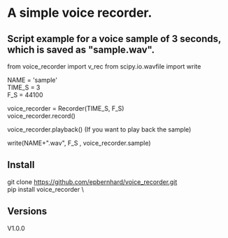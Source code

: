 # A simple voice recorder.

## Script example for a voice sample of 3 seconds, which is saved as "sample.wav".

from voice_recorder import v_rec
from scipy.io.wavfile import write

NAME = 'sample'\
TIME_S = 3\
F_S = 44100

voice_recorder = Recorder(TIME_S, F_S)\
voice_recorder.record()

voice_recorder.playback()  (If you want to play back the sample)

write(NAME+".wav", F_S , voice_recorder.sample)

## Install
git clone https://github.com/epbernhard/voice_recorder.git \
pip install voice_recorder \

## Versions
V1.0.0